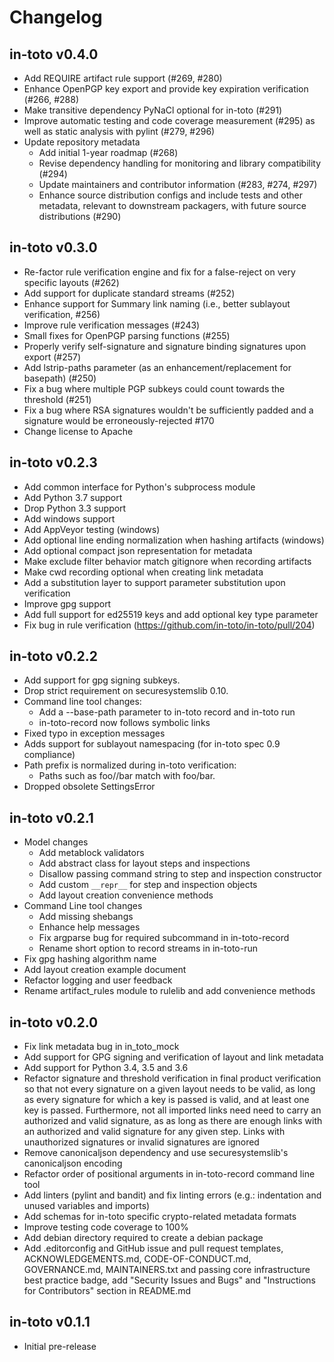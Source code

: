 # Changelog

## in-toto v0.4.0

* Add REQUIRE artifact rule support (#269, #280)
* Enhance OpenPGP key export and provide key expiration verification (#266, #288)
* Make transitive dependency PyNaCl optional for in-toto (#291)
* Improve automatic testing and code coverage measurement (#295) as well
  as static analysis with pylint (#279, #296)
* Update repository metadata
  - Add initial 1-year roadmap (#268)
  - Revise dependency handling for monitoring and library compatibility (#294)
  - Update maintainers and contributor information (#283, #274, #297)
  - Enhance source distribution configs and include tests and other metadata,
    relevant to downstream packagers, with future source distributions (#290)

## in-toto v0.3.0

* Re-factor rule verification engine and fix for a false-reject on very specific layouts (#262)
* Add support for duplicate standard streams (#252)
* Enhance support for Summary link naming (i.e., better sublayout verification, #256)
* Improve rule verification messages (#243)
* Small fixes for OpenPGP parsing functions (#255)
* Properly verify self-signature and signature binding signatures upon export (#257)
* Add lstrip-paths parameter (as an enhancement/replacement for basepath) (#250)
* Fix a bug where multiple PGP subkeys could count towards the threshold (#251)
* Fix a bug where RSA signatures wouldn't be sufficiently padded and a signature would be erroneously-rejected #170
* Change license to Apache

## in-toto v0.2.3

* Add common interface for Python's subprocess module
* Add Python 3.7 support
* Drop Python 3.3 support
* Add windows support
* Add AppVeyor testing (windows)
* Add optional line ending normalization when hashing artifacts (windows)
* Add optional compact json representation for metadata
* Make exclude filter behavior match gitignore when recording artifacts
* Make cwd recording optional when creating link metadata
* Add a substitution layer to support parameter substitution upon verification
* Improve gpg support
* Add full support for ed25519 keys and add optional key type parameter
* Fix bug in rule verification (https://github.com/in-toto/in-toto/pull/204)


## in-toto v0.2.2

* Add support for gpg signing subkeys.
* Drop strict requirement on securesystemslib 0.10.
* Command line tool changes:
    - Add a --base-path parameter to in-toto record and in-toto run
    - in-toto-record now follows symbolic links
* Fixed typo in exception messages
* Adds support for sublayout namespacing (for in-toto spec 0.9 compliance)
* Path prefix is normalized during in-toto verification:
    - Paths such as foo//bar match with foo/bar.
* Dropped obsolete SettingsError


## in-toto v0.2.1

* Model changes
  - Add metablock validators
  - Add abstract class for layout steps and inspections
  - Disallow passing command string to step and inspection constructor
  - Add custom `__repr__` for step and inspection objects
  - Add layout creation convenience methods
* Command Line tool changes
  - Add missing shebangs
  - Enhance help messages
  - Fix argparse bug for required subcommand in in-toto-record
  - Rename short option to record streams in in-toto-run
* Fix gpg hashing algorithm name
* Add layout creation example document
* Refactor logging and user feedback
* Rename artifact_rules module to rulelib and add convenience methods


## in-toto v0.2.0

* Fix link metadata bug in in_toto_mock
* Add support for GPG signing and verification of layout and link metadata
* Add support for Python 3.4, 3.5 and 3.6
* Refactor signature and threshold verification in final product verification
  so that not every signature on a given layout needs to be valid, as long as
  every signature for which a key is passed is valid, and at least one key is
  passed. Furthermore, not all imported links need need to carry an authorized
  and valid signature, as as long as there are enough links with an authorized
  and valid signature for any given step. Links with unauthorized signatures or
  invalid signatures are ignored
* Remove canonicaljson dependency and use securesystemslib's canonicaljson
  encoding
* Refactor order of positional arguments in in-toto-record command line tool
* Add linters (pylint and bandit) and fix linting errors (e.g.: indentation
  and unused variables and imports)
* Add schemas for in-toto specific crypto-related metadata formats
* Improve testing code coverage to 100%
* Add debian directory required to create a debian package
* Add .editorconfig and GitHub issue and pull request templates,
  ACKNOWLEDGEMENTS.md, CODE-OF-CONDUCT.md, GOVERNANCE.md, MAINTAINERS.txt and
  passing core infrastructure best practice badge, add "Security Issues and
  Bugs" and "Instructions for Contributors" section in README.md


## in-toto v0.1.1
* Initial pre-release
